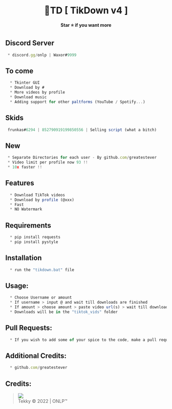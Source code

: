 # 


<h1 align="center">💎TD [ TikDown v4 ]</h1>

<p align='center'>
  <b>Star ⭐ if you want more</b><br>
</p>

## Discord Server
```js
 * discord.gg/onlp | Waxor#9999
```

## To come
```js
  * Tkinter GUI
  * Download by #
  * More videos by profile
  * Download music
  * Adding support for other paltforms (YouTube / Spotify...)
```

## Skids
```js
 frunkas#6294 | 852790919199850556 | Selling script (what a bitch)
```

## New
```js
 * Separate Directories for each user - By github.com/greatestever
 * Video limit per profile now 93 !!
 * 10x faster !!
```

## Features
```js
  * Download TikTok videos
  * Download by profile (@xxx)
  * Fast
  * NO Watermark
```
## Requirements
```js
  * pip install requests
  * pip install pystyle
```

## Installation
```js
  * run the "tikdown.bat" file
```

##  Usage:
```js
  * Choose Username or amount
  * If username > input @ and wait till downloads are finished
  * If amount > choose amount > paste video url(s) > wait till downloads are finished
  * Downloads will be in the "tiktok_vids" folder
```
##  Pull Requests:
```js
  * If you wish to add some of your spice to the code, make a pull request | Requirements: Clear details about what got added / changed
```

##  Additional Credits:
```js
  * github.com/greatestever
```

##  Credits:
 > [![](https://cdn.discordapp.com/avatars/719864492514738226/a_5de73a96793f9b0b3cbbafc2efc25ec7.gif?size=100)](https://github.com/xtekky) <br>Tekky © 2022 | ONLP™



